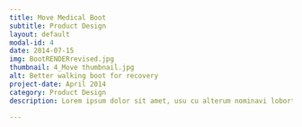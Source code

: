 ```yaml
---
title: Move Medical Boot
subtitle: Product Design
layout: default
modal-id: 4
date: 2014-07-15
img: BootRENDERrevised.jpg
thumbnail: 4_Move thumbnail.jpg
alt: Better walking boot for recovery
project-date: April 2014
category: Product Design
description: Lorem ipsum dolor sit amet, usu cu alterum nominavi lobortis. At duo novum diceret. Tantas apeirian vix et, usu sanctus postulant inciderint ut, populo diceret necessitatibus in vim. Cu eum dicam feugiat noluisse.

---
```

